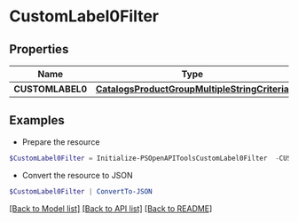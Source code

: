 # CustomLabel0Filter
## Properties

Name | Type | Description | Notes
------------ | ------------- | ------------- | -------------
**CUSTOMLABEL0** | [**CatalogsProductGroupMultipleStringCriteria**](.md) |  | 

## Examples

- Prepare the resource
```powershell
$CustomLabel0Filter = Initialize-PSOpenAPIToolsCustomLabel0Filter  -CUSTOMLABEL0 null
```

- Convert the resource to JSON
```powershell
$CustomLabel0Filter | ConvertTo-JSON
```

[[Back to Model list]](../README.md#documentation-for-models) [[Back to API list]](../README.md#documentation-for-api-endpoints) [[Back to README]](../README.md)

